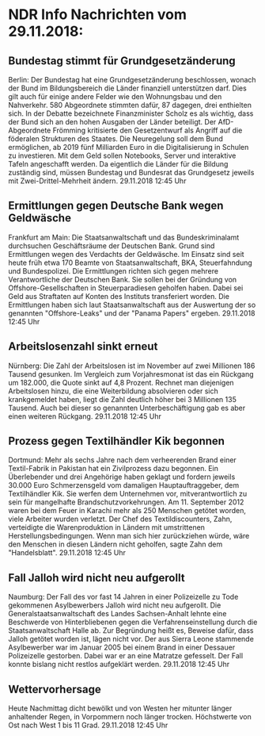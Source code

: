 # NDR Info Nachrichten vom 29.11.2018:


## Bundestag stimmt für Grundgesetzänderung
Berlin: Der Bundestag hat eine Grundgesetzänderung beschlossen, wonach der Bund im Bildungsbereich die Länder finanziell unterstützen darf. Dies gilt auch für einige andere Felder wie den Wohnungsbau und den Nahverkehr. 580 Abgeordnete stimmten dafür, 87 dagegen, drei enthielten sich. In der Debatte bezeichnete Finanzminister Scholz es als wichtig, dass der Bund sich an den hohen Ausgaben der Länder beteiligt. Der AfD-Abgeordnete Frömming kritisierte den Gesetzentwurf als Angriff auf die föderalen Strukturen des Staates. Die Neuregelung soll dem Bund ermöglichen, ab 2019 fünf Milliarden Euro in die Digitalisierung in Schulen zu investieren. Mit dem Geld sollen Notebooks, Server und interaktive Tafeln angeschafft werden. Da eigentlich die Länder für die Bildung zuständig sind, müssen Bundestag und Bundesrat das Grundgesetz jeweils mit Zwei-Drittel-Mehrheit ändern. 29.11.2018 12:45 Uhr 

## Ermittlungen gegen Deutsche Bank wegen Geldwäsche
Frankfurt am Main: Die Staatsanwaltschaft und das Bundeskriminalamt durchsuchen Geschäftsräume der Deutschen Bank. Grund sind Ermittlungen wegen des Verdachts der Geldwäsche. Im Einsatz sind seit heute früh etwa 170 Beamte von Staatsanwaltschaft, BKA, Steuerfahndung und Bundespolizei. Die Ermittlungen richten sich gegen mehrere Verantwortliche der Deutschen Bank. Sie sollen bei der Gründung von Offshore-Gesellschaften in Steuerparadiesen geholfen haben. Dabei sei Geld aus Straftaten auf Konten des Instituts transferiert worden. Die Ermittlungen haben sich laut Staatsanwaltschaft aus der Auswertung der so genannten "Offshore-Leaks" und der "Panama Papers" ergeben. 29.11.2018 12:45 Uhr 

## Arbeitslosenzahl sinkt erneut
Nürnberg: Die Zahl der Arbeitslosen ist im November auf zwei Millionen 186 Tausend gesunken. Im Vergleich zum Vorjahresmonat ist das ein Rückgang um 182.000, die Quote sinkt auf 4,8 Prozent. Rechnet man diejenigen Arbeitslosen hinzu, die eine Weiterbildung absolvieren oder sich krankgemeldet haben, liegt die Zahl deutlich höher bei 3 Millionen 135 Tausend. Auch bei dieser so genannten Unterbeschäftigung gab es aber einen weiteren Rückgang. 29.11.2018 12:45 Uhr 

## Prozess gegen Textilhändler Kik begonnen
Dortmund:		Mehr als sechs Jahre nach dem verheerenden Brand einer Textil-Fabrik in Pakistan hat ein Zivilprozess dazu begonnen. Ein Überlebender und drei Angehörige haben geklagt und fordern jeweils 30.000 Euro Schmerzensgeld vom damaligen Hauptauftraggeber, dem Textilhändler Kik. Sie werfen dem Unternehmen vor, mitverantwortlich zu sein für mangelhafte Brandschutzvorkehrungen. Am 11. September 2012 waren bei dem Feuer in Karachi mehr als 250 Menschen getötet worden, viele Arbeiter wurden verletzt. Der Chef des Textildiscounters, Zahn, verteidigte die Warenproduktion in Ländern mit umstrittenen Herstellungsbedingungen. Wenn man sich hier zurückziehen würde, wäre den Menschen in diesen Ländern nicht geholfen, sagte Zahn dem "Handelsblatt". 29.11.2018 12:45 Uhr 

## Fall Jalloh wird nicht neu aufgerollt
Naumburg:	Der Fall des vor fast 14 Jahren in einer Polizeizelle zu Tode gekommenen Asylbewerbers Jalloh wird nicht neu aufgerollt. Die Generalstaatsanwaltschaft des Landes Sachsen-Anhalt lehnte eine Beschwerde von Hinterbliebenen gegen die Verfahrenseinstellung durch die Staatsanwaltschaft Halle ab. Zur Begründung heißt es, Beweise dafür, dass Jalloh getötet worden ist, lägen nicht vor. Der aus Sierra Leone stammende Asylbewerber war im Januar 2005 bei einem Brand in einer Dessauer Polizeizelle gestorben. Dabei war er an eine Matratze gefesselt. Der Fall konnte bislang nicht restlos aufgeklärt werden. 29.11.2018 12:45 Uhr 

## Wettervorhersage
Heute Nachmittag dicht bewölkt und von Westen her mitunter länger anhaltender Regen, in Vorpommern noch länger trocken. Höchstwerte von Ost nach West 1 bis 11 Grad. 29.11.2018 12:45 Uhr 
